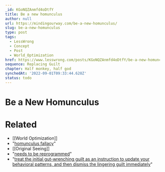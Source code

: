 ```yaml
---
_id: KGoNQZAnmfd4oDtfY
title: Be a new homunculus
author: null
url: https://mindingourway.com/be-a-new-homunculus/
slug: be-a-new-homunculus
type: post
tags:
  - LessWrong
  - Concept
  - Post
  - World_Optimization
href: https://www.lesswrong.com/posts/KGoNQZAnmfd4oDtfY/be-a-new-homunculus
sequence: Replacing Guilt
chapter: Half monkey, half god
synchedAt: '2022-09-01T09:33:44.628Z'
status: todo
---
```


# Be a New Homunculus


# Related

- [[World Optimization]]
- "[homunculus fallacy](https://en.wikipedia.org/wiki/Homunculus_argument)"
- [[Original Seeing]]
- "[needs to be reprogrammed](http://mindingourway.com/dont-steer-with-guilt/)"
- "[treat the initial gut-wrenching guilt as an instruction to update your behavioral patterns, and then dismiss the lingering guilt immediately](http://mindingourway.com/update-from-the-suckerpunch/)"